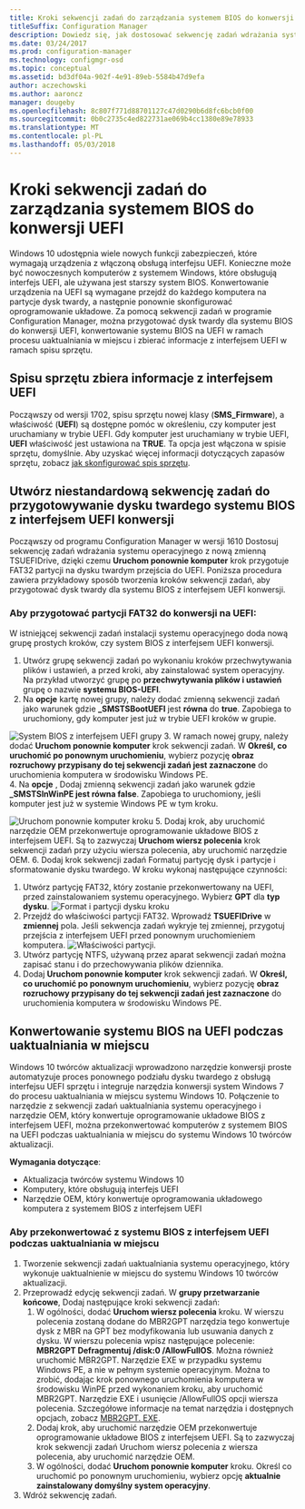 ```yaml
---
title: Kroki sekwencji zadań do zarządzania systemem BIOS do konwersji UEFI
titleSuffix: Configuration Manager
description: Dowiedz się, jak dostosować sekwencję zadań wdrażania systemu operacyjnego na przygotowanie partycji FAT32 przejścia do UEFI.
ms.date: 03/24/2017
ms.prod: configuration-manager
ms.technology: configmgr-osd
ms.topic: conceptual
ms.assetid: bd3df04a-902f-4e91-89eb-5584b47d9efa
author: aczechowski
ms.author: aaroncz
manager: dougeby
ms.openlocfilehash: 8c807f771d88701127c47d0290b6d8fc6bcb0f00
ms.sourcegitcommit: 0b0c2735c4ed822731ae069b4cc1380e89e78933
ms.translationtype: MT
ms.contentlocale: pl-PL
ms.lasthandoff: 05/03/2018
---
```

# <a name="task-sequence-steps-to-manage-bios-to-uefi-conversion"></a>Kroki sekwencji zadań do zarządzania systemem BIOS do konwersji UEFI
Windows 10 udostępnia wiele nowych funkcji zabezpieczeń, które wymagają urządzenia z włączoną obsługą interfejsu UEFI. Konieczne może być nowoczesnych komputerów z systemem Windows, które obsługują interfejs UEFI, ale używana jest starszy system BIOS. Konwertowanie urządzenia na UEFI są wymagane przejdź do każdego komputera na partycje dysk twardy, a następnie ponownie skonfigurować oprogramowanie układowe. Za pomocą sekwencji zadań w programie Configuration Manager, można przygotować dysk twardy dla systemu BIOS do konwersji UEFI, konwertowanie systemu BIOS na UEFI w ramach procesu uaktualniania w miejscu i zbierać informacje z interfejsem UEFI w ramach spisu sprzętu.

## <a name="hardware-inventory-collects-uefi-information"></a>Spisu sprzętu zbiera informacje z interfejsem UEFI
Począwszy od wersji 1702, spisu sprzętu nowej klasy (**SMS_Firmware**), a właściwość (**UEFI**) są dostępne pomóc w określeniu, czy komputer jest uruchamiany w trybie UEFI. Gdy komputer jest uruchamiany w trybie UEFI, **UEFI** właściwość jest ustawiona na **TRUE**. Ta opcja jest włączona w spisie sprzętu, domyślnie. Aby uzyskać więcej informacji dotyczących zapasów sprzętu, zobacz [jak skonfigurować spis sprzętu](/sccm/core/clients/manage/inventory/configure-hardware-inventory).

## <a name="create-a-custom-task-sequence-to-prepare-the-hard-drive-for-bios-to-uefi-conversion"></a>Utwórz niestandardową sekwencję zadań do przygotowywanie dysku twardego systemu BIOS z interfejsem UEFI konwersji
Począwszy od programu Configuration Manager w wersji 1610 Dostosuj sekwencję zadań wdrażania systemu operacyjnego z nową zmienną TSUEFIDrive, dzięki czemu **Uruchom ponownie komputer** krok przygotuje FAT32 partycji na dysku twardym przejścia do UEFI. Poniższa procedura zawiera przykładowy sposób tworzenia kroków sekwencji zadań, aby przygotować dysk twardy dla systemu BIOS z interfejsem UEFI konwersji.

### <a name="to-prepare-the-fat32-partition-for-the-conversion-to-uefi"></a>Aby przygotować partycji FAT32 do konwersji na UEFI:
W istniejącej sekwencji zadań instalacji systemu operacyjnego doda nową grupę prostych kroków, czy system BIOS z interfejsem UEFI konwersji.

1. Utwórz grupę sekwencji zadań po wykonaniu kroków przechwytywania plików i ustawień, a przed kroki, aby zainstalować system operacyjny. Na przykład utworzyć grupę po **przechwytywania plików i ustawień** grupę o nazwie **systemu BIOS-UEFI**.
2. Na **opcje** kartę nowej grupy, należy dodać zmienną sekwencji zadań jako warunek gdzie **_SMSTSBootUEFI** jest **równa** do **true**. Zapobiega to uruchomiony, gdy komputer jest już w trybie UEFI kroków w grupie.

  ![System BIOS z interfejsem UEFI grupy](../../core/get-started/media/BIOS-to-UEFI-group.png)
3. W ramach nowej grupy, należy dodać **Uruchom ponownie komputer** krok sekwencji zadań. W **Określ, co uruchomić po ponownym uruchomieniu**, wybierz pozycję **obraz rozruchowy przypisany do tej sekwencji zadań jest zaznaczone** do uruchomienia komputera w środowisku Windows PE.  
4. Na **opcje** , Dodaj zmienną sekwencji zadań jako warunek gdzie **_SMSTSInWinPE jest równa false**. Zapobiega to uruchomiony, jeśli komputer jest już w systemie Windows PE w tym kroku.

  ![Uruchom ponownie komputer kroku](../../core/get-started/media/restart-in-windows-pe.png)
5. Dodaj krok, aby uruchomić narzędzie OEM przekonwertuje oprogramowanie układowe BIOS z interfejsem UEFI. Są to zazwyczaj **Uruchom wiersz polecenia** krok sekwencji zadań przy użyciu wiersza polecenia, aby uruchomić narzędzie OEM.
6. Dodaj krok sekwencji zadań Formatuj partycję dysk i partycje i sformatowanie dysku twardego. W kroku wykonaj następujące czynności:
  1. Utwórz partycję FAT32, który zostanie przekonwertowany na UEFI, przed zainstalowaniem systemu operacyjnego. Wybierz **GPT** dla **typ dysku**.
    ![Format i partycji dysku kroku](../media/format-and-partition-disk.png)
  2. Przejdź do właściwości partycji FAT32. Wprowadź **TSUEFIDrive** w **zmiennej** pola. Jeśli sekwencja zadań wykryje tej zmiennej, przygotuj przejścia z interfejsem UEFI przed ponownym uruchomieniem komputera.
    ![Właściwości partycji.](../../core/get-started/media/partition-properties.png)
  3. Utwórz partycję NTFS, używaną przez aparat sekwencji zadań można zapisać stanu i do przechowywania plików dziennika.
7. Dodaj **Uruchom ponownie komputer** krok sekwencji zadań. W **Określ, co uruchomić po ponownym uruchomieniu**, wybierz pozycję **obraz rozruchowy przypisany do tej sekwencji zadań jest zaznaczone** do uruchomienia komputera w środowisku Windows PE.  

## <a name="convert-from-bios-to-uefi-during-an-in-place-upgrade"></a>Konwertowanie systemu BIOS na UEFI podczas uaktualniania w miejscu
Windows 10 twórców aktualizacji wprowadzono narzędzie konwersji proste automatyzuje proces ponownego podziału dysku twardego z obsługą interfejsu UEFI sprzętu i integruje narzędzia konwersji system Windows 7 do procesu uaktualniania w miejscu systemu Windows 10. Połączenie to narzędzie z sekwencji zadań uaktualniania systemu operacyjnego i narzędzie OEM, który konwertuje oprogramowanie układowe BIOS z interfejsem UEFI, można przekonwertować komputerów z systemem BIOS na UEFI podczas uaktualniania w miejscu do systemu Windows 10 twórców aktualizacji.

**Wymagania dotyczące**:
- Aktualizacja twórców systemu Windows 10
- Komputery, które obsługują interfejs UEFI
- Narzędzie OEM, który konwertuje oprogramowania układowego komputera z systemem BIOS z interfejsem UEFI

### <a name="to-convert-from-bios-to-uefi-during-an-in-place-upgrade"></a>Aby przekonwertować z systemu BIOS z interfejsem UEFI podczas uaktualniania w miejscu
1. Tworzenie sekwencji zadań uaktualniania systemu operacyjnego, który wykonuje uaktualnienie w miejscu do systemu Windows 10 twórców aktualizacji.
2. Przeprowadź edycję sekwencji zadań. W **grupy przetwarzanie końcowe**, Dodaj następujące kroki sekwencji zadań:
   1. W ogólności, dodać **Uruchom wiersz polecenia** kroku. W wierszu polecenia zostaną dodane do MBR2GPT narzędzia tego konwertuje dysk z MBR na GPT bez modyfikowania lub usuwania danych z dysku. W wierszu polecenia wpisz następujące polecenie:  **MBR2GPT Defragmentuj /disk:0 /AllowFullOS**. Można również uruchomić MBR2GPT. Narzędzie EXE w przypadku systemu Windows PE, a nie w pełnym systemie operacyjnym. Można to zrobić, dodając krok ponownego uruchomienia komputera w środowisku WinPE przed wykonaniem kroku, aby uruchomić MBR2GPT. Narzędzie EXE i usunięcie /AllowFullOS opcji wiersza polecenia. Szczegółowe informacje na temat narzędzia i dostępnych opcjach, zobacz [MBR2GPT. EXE](https://technet.microsoft.com/itpro/windows/deploy/mbr-to-gpt).
   2. Dodaj krok, aby uruchomić narzędzie OEM przekonwertuje oprogramowanie układowe BIOS z interfejsem UEFI. Są to zazwyczaj krok sekwencji zadań Uruchom wiersz polecenia z wiersza polecenia, aby uruchomić narzędzie OEM.
   3. W ogólności, dodać **Uruchom ponownie komputer** kroku. Określ co uruchomić po ponownym uruchomieniu, wybierz opcję **aktualnie zainstalowany domyślny system operacyjny**.
3. Wdróż sekwencję zadań.
